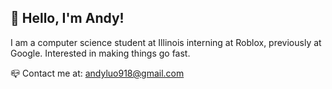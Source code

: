 ## 👋 Hello, I'm Andy!

I am a computer science student at Illinois interning at Roblox, previously at Google. Interested in making things go fast. 

📪 Contact me at: andyluo918@gmail.com
<!---
andyluo03/andyluo03 is a ✨ special ✨ repository because its `README.md` (this file) appears on your GitHub profile.
You can click the Preview link to take a look at your changes.
--->
